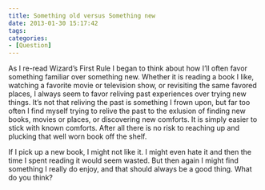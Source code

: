 ```yaml
---
title: Something old versus Something new
date: 2013-01-30 15:17:42
tags:
categories: 
- [Question]
---
```

As I re-read Wizard’s First Rule I began to think about how I’ll often favor something familiar over something new.  Whether it is reading a book I like, watching a favorite movie or television show, or revisiting the same favored places, I always seem to favor reliving past experiences over trying new things.  <!-- more -->It’s not that reliving the past is something I frown upon, but far too often I find myself trying to relive the past to the exlusion of finding new books, movies or places, or discovering new comforts.  It is simply easier to stick with known comforts.  After all there is no risk to reaching up and plucking that well worn book off the shelf.  

If I pick up a new book, I might not like it.  I might even hate it and then the time I spent reading it would seem wasted.  But then again I might find something I really do enjoy, and that should always be a good thing.  What do you think?